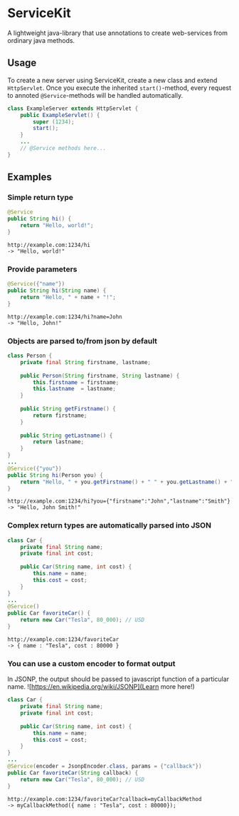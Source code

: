 # ServiceKit
A lightweight java-library that use annotations to create web-services from ordinary java methods.

## Usage
To create a new server using ServiceKit, create a new class and extend `HttpServlet`. Once you execute the inherited `start()`-method, every request to annoted `@Service`-methods will be handled automatically.

```java
class ExampleServer extends HttpServlet {
    public ExampleServlet() {
        super (1234);
        start();
    }
    ...
    // @Service methods here...
}
```

## Examples
### Simple return type
```java
@Service
public String hi() {
    return "Hello, world!";
}
```

```
http://example.com:1234/hi 
-> "Hello, world!"
```

### Provide parameters
```java
@Service({"name"})
public String hi(String name) {
    return "Hello, " + name + "!";
}
```

```
http://example.com:1234/hi?name=John
-> "Hello, John!"
```

### Objects are parsed to/from json by default
```java
class Person {
    private final String firstname, lastname;
    
    public Person(String firstname, String lastname) {
        this.firstname = firstname;
        this.lastname  = lastname;
    }
    
    public String getFirstname() {
        return firstname;
    }
    
    public String getLastname() {
        return lastname;
    }
}
...
@Service({"you"})
public String hi(Person you) {
    return "Hello, " + you.getFirstname() + " " + you.getLastname() + "!";
}
```

```
http://example.com:1234/hi?you={"firstname":"John","lastname":"Smith"}
-> "Hello, John Smith!"
```

### Complex return types are automatically parsed into JSON
```java
class Car {
    private final String name;
    private final int cost;
    
    public Car(String name, int cost) {
        this.name = name;
        this.cost = cost;
    }
}
...
@Service()
public Car favoriteCar() {
    return new Car("Tesla", 80_000); // USD
}
```

```
http://example.com:1234/favoriteCar
-> { name : "Tesla", cost : 80000 }
```

### You can use a custom encoder to format output
In JSONP, the output should be passed to javascript function of a particular name. ![https://en.wikipedia.org/wiki/JSONP](Learn more here!)

```java
class Car {
    private final String name;
    private final int cost;
    
    public Car(String name, int cost) {
        this.name = name;
        this.cost = cost;
    }
}
...
@Service(encoder = JsonpEncoder.class, params = {"callback"})
public Car favoriteCar(String callback) {
    return new Car("Tesla", 80_000); // USD
}
```

```
http://example.com:1234/favoriteCar?callback=myCallbackMethod
-> myCallbackMethod({ name : "Tesla", cost : 80000});
```
